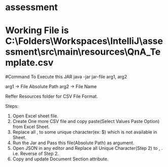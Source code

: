# assessment
# Working File is C:\Folders\Workspaces\IntelliJ\assessment\src\main\resources\QnA_Template.csv
#Command To Execute this JAR
java -jar jar-file arg1, arg2

arg1 -> File Absolute Path
arg2 -> File Name

Reffer Resources folder for CSV File Format.

Steps:
1. Open Excel sheet file.
2. Create One more CSV file and copy paste(Select Values Paste Option) from Excel Sheet.
2. Replace all , to some unique character(ex: $) which is not available in Sheet.
3. Run the Jar and Pass this file(Absolute Path) as argument.
4. Open JSON in any editor and Replace all Unique Character(Step 2) to , . i.e. Reverse of Step 2.
5. Copy and update Document Section attribute.